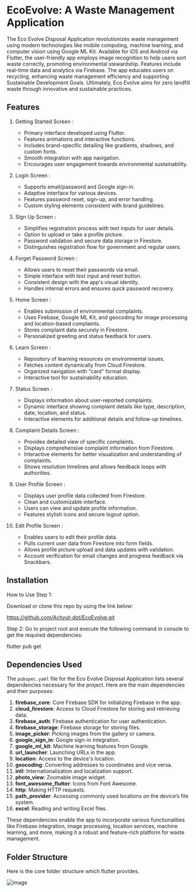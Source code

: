 # EcoEvolve: A Waste Management Application

The Eco Evolve Disposal Application revolutionizes waste management using modern technologies like mobile computing, machine learning, and computer vision using Google ML Kit. Available for iOS and Android via Flutter, the user-friendly app employs image recognition to help users sort waste correctly, promoting environmental stewardship. Features include real-time data and analytics via Firebase. The app educates users on recycling, enhancing waste management efficiency and supporting Sustainable Development Goals. Ultimately, Eco Evolve aims for zero landfill waste through innovative and sustainable practices.

## Features 

1. Getting Started Screen :
   - Primary interface developed using Flutter.
   - Features animations and interactive functions.
   - Includes brand-specific detailing like gradients, shadows, and custom fonts.
   - Smooth integration with app navigation.
   - Encourages user engagement towards environmental sustainability.

2. Login Screen :
   - Supports email/password and Google sign-in.
   - Adaptive interface for various devices.
   - Features password reset, sign-up, and error handling.
   - Custom styling elements consistent with brand guidelines.

3. Sign Up Screen :
   - Simplifies registration process with text inputs for user details.
   - Option to upload or take a profile picture.
   - Password validation and secure data storage in Firestore.
   - Distinguishes registration flow for government and regular users.

4. Forget Password Screen :
   - Allows users to reset their passwords via email.
   - Simple interface with text input and reset button.
   - Consistent design with the app's visual identity.
   - Handles internal errors and ensures quick password recovery.

5. Home Screen :
   - Enables submission of environmental complaints.
   - Uses Firebase, Google ML Kit, and geocoding for image processing and location-based complaints.
   - Stores complaint data securely in Firestore.
   - Personalized greeting and status feedback for users.

6. Learn Screen :
   - Repository of learning resources on environmental issues.
   - Fetches content dynamically from Cloud Firestore.
   - Organized navigation with "card" format display.
   - Interactive tool for sustainability education.

7. Status Screen :
   - Displays information about user-reported complaints.
   - Dynamic interface showing complaint details like type, description, date, location, and status.
   - Interactive elements for additional details and follow-up timelines.

8. Complaint Details Screen :
   - Provides detailed view of specific complaints.
   - Displays comprehensive complaint information from Firestore.
   - Interactive elements for better visualization and understanding of complaints.
   - Shows resolution timelines and allows feedback loops with authorities.

9. User Profile Screen :
   - Displays user profile data collected from Firestore.
   - Clean and customizable interface.
   - Users can view and update profile information.
   - Features stylish icons and secure logout option.

10. Edit Profile Screen :
    - Enables users to edit their profile data.
    - Pulls current user data from Firestore into form fields.
    - Allows profile picture upload and data updates with validation.
    - Account verification for email changes and progress feedback via Snackbars.

## Installation

  How to Use
Step 1:

 Download or clone this repo by using the link below:

   https://github.com/Achyut-dot/EcoEvolve.git

Step 2:
 Go to project root and execute the following command in console to get the required dependencies:

 flutter pub get 
  
## Dependencies Used  

The `pubspec.yaml` file for the Eco Evolve Disposal Application lists several dependencies necessary for the project. Here are the main dependencies and their purposes:

1. **firebase_core**: Core Firebase SDK for initializing Firebase in the app.
2. **cloud_firestore**: Access to Cloud Firestore for storing and retrieving data.
3. **firebase_auth**: Firebase authentication for user authentication.
4. **firebase_storage**: Firebase storage for storing files.
5. **image_picker**: Picking images from the gallery or camera.
6. **google_sign_in**: Google sign-in integration.
7. **google_ml_kit**: Machine learning features from Google.
8. **url_launcher**: Launching URLs in the app.
9. **location**: Access to the device's location.
10. **geocoding**: Converting addresses to coordinates and vice versa.
11. **intl**: Internationalization and localization support.
12. **photo_view**: Zoomable image widget.
13. **font_awesome_flutter**: Icons from Font Awesome.
14. **http**: Making HTTP requests.
15. **path_provider**: Accessing commonly used locations on the device’s file system.
16. **excel**: Reading and writing Excel files.

These dependencies enable the app to incorporate various functionalities like Firebase integration, image processing, location services, machine learning, and more, making it a robust and feature-rich platform for waste management.

## Folder Structure

Here is the core folder structure which flutter provides.

![image](https://github.com/Achyut-dot/EcoEvolve/assets/68625253/a91d7f71-1e83-4d15-91a1-9a5ab0119ebd)
